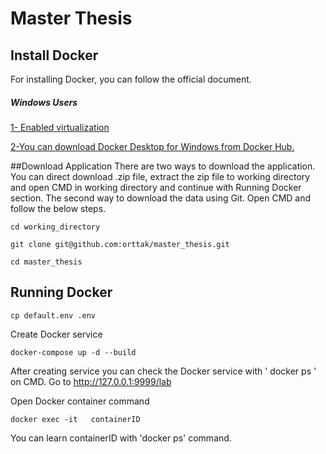 # Master Thesis

## Install Docker
For installing Docker, you can follow the official document. 
##### Windows Users
[1- Enabled virtualization ](https://docs.docker.com/docker-for-windows/troubleshoot/#virtualization-must-be-enabled)

[2-You can download Docker Desktop for Windows from Docker Hub.](https://docs.docker.com/docker-for-windows/install/)

##Download Application 
There are two ways to download the application. You can direct download .zip file, extract the zip file to working directory and open CMD in working directory and continue with Running Docker section. The second way to download the data using Git. Open CMD and follow the below steps.
```
cd working_directory
```
```
git clone git@github.com:orttak/master_thesis.git
```

```
cd master_thesis
```

## Running Docker


```
cp default.env .env
```
Create Docker service
```
docker-compose up -d --build
```
After creating service you can check the Docker service with ' docker ps ' on CMD.
Go to  http://127.0.0.1:9999/lab 


Open Docker container command 
```
docker exec -it   containerID
```
You can learn containerID with 'docker ps' command.


